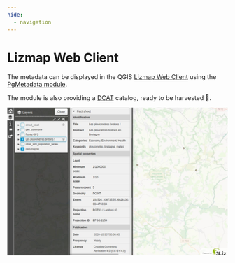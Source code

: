 ```yaml
---
hide:
  - navigation
---
```


# Lizmap Web Client

The metadata can be displayed in the QGIS [Lizmap Web Client](https://github.com/3liz/lizmap-web-client/)
using the [PgMetadata module](https://github.com/3liz/lizmap-pgmetadata-module).

The module is also providing a [DCAT](https://en.wikipedia.org/wiki/Data_Catalog_Vocabulary) catalog, ready to
be harvested 🚀.

![module](./img/lizmap_module.jpeg)
